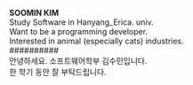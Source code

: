 **SOOMIN KIM**   
Study Software in Hanyang_Erica. univ.  
Want to be a programming developer.   
Interested in animal (especially cats) industries.  
##########  
안녕하세요. 소프트웨어학부 김수민입니다.  
한 학기 동안 잘 부탁드립니다.
